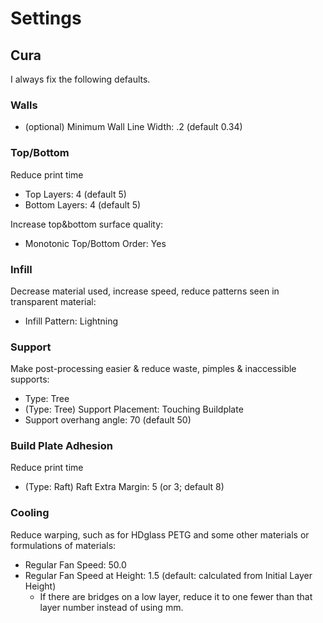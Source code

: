 # Settings


## Cura
I always fix the following defaults.

### Walls
- (optional) Minimum Wall Line Width: .2 (default 0.34)

### Top/Bottom
Reduce print time
- Top Layers: 4 (default 5)
- Bottom Layers: 4 (default 5)

Increase top&bottom surface quality:
- Monotonic Top/Bottom Order: Yes

### Infill
Decrease material used, increase speed, reduce patterns seen in transparent material:
- Infill Pattern: Lightning

### Support
Make post-processing easier & reduce waste, pimples & inaccessible supports:
- Type: Tree
- (Type: Tree) Support Placement: Touching Buildplate
- Support overhang angle: 70 (default 50)

### Build Plate Adhesion
Reduce print time
- (Type: Raft) Raft Extra Margin: 5 (or 3; default 8)

### Cooling
Reduce warping, such as for HDglass PETG and some other materials or formulations of materials:
- Regular Fan Speed: 50.0
- Regular Fan Speed at Height: 1.5 (default: calculated from Initial Layer Height)
  - If there are bridges on a low layer, reduce it to one fewer than that layer number instead of using mm.
